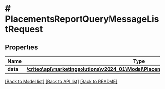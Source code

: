 # # PlacementsReportQueryMessageListRequest

## Properties

Name | Type | Description | Notes
------------ | ------------- | ------------- | -------------
**data** | [**\criteo\api\marketingsolutions\v2024_01\Model\PlacementsReportQueryMessageResource[]**](PlacementsReportQueryMessageResource.md) |  | [optional]

[[Back to Model list]](../../README.md#models) [[Back to API list]](../../README.md#endpoints) [[Back to README]](../../README.md)
